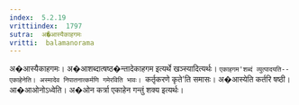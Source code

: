 ```yaml
---
index:  5.2.19
vrittiindex:  1797
sutra:  अ�आस्यैकाहगमः
vritti:  balamanorama 
---
```


अ�आस्यैकाहगमः। अ�आशब्दात्षष्ठ�न्तादेकाहगम इत्यर्थे खञ्स्यादित्यर्थः। `एकाहगम'शब्दं व्युत्पादयति--एकाहेनेति। अस्मादेव निपातनात्कर्मणि गमेरविति भावः। `कर्तृकरणे कृते'ति समासः। अ�आस्येति कर्तरि षष्ठी। आ�आओनोऽध्वेति। अ�ओन कर्त्रा एकाहेन गन्तुं शक्य इत्यर्थः। 

